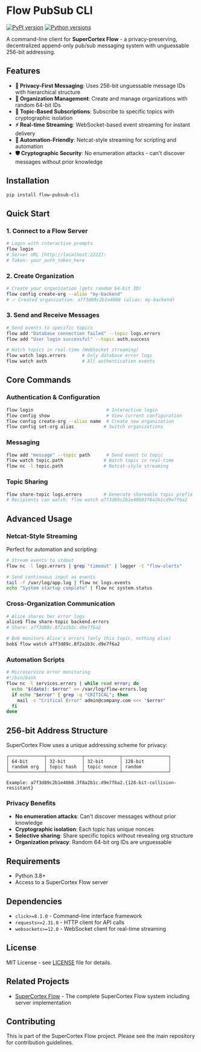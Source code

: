 # Flow PubSub CLI

[![PyPI version](https://badge.fury.io/py/flow-pubsub-cli.svg)](https://pypi.org/project/flow-pubsub-cli/)
[![Python versions](https://img.shields.io/pypi/pyversions/flow-pubsub-cli.svg)](https://pypi.org/project/flow-pubsub-cli/)

A command-line client for **SuperCortex Flow** - a privacy-preserving, decentralized append-only pub/sub messaging system with unguessable 256-bit addressing.

## Features

- **🔐 Privacy-First Messaging**: Uses 256-bit unguessable message IDs with hierarchical structure
- **🏢 Organization Management**: Create and manage organizations with random 64-bit IDs  
- **📡 Topic-Based Subscriptions**: Subscribe to specific topics with cryptographic isolation
- **⚡ Real-time Streaming**: WebSocket-based event streaming for instant delivery
- **🔧 Automation-Friendly**: Netcat-style streaming for scripting and automation
- **🛡️ Cryptographic Security**: No enumeration attacks - can't discover messages without prior knowledge

## Installation

```bash
pip install flow-pubsub-cli
```

## Quick Start

### 1. Connect to a Flow Server

```bash
# Login with interactive prompts
flow login
# Server URL [http://localhost:2222]: 
# Token: your_auth_token_here
```

### 2. Create Organization

```bash
# Create your organization (gets random 64-bit ID)
flow config create-org --alias "my-backend"
# ✓ Created organization: a7f3d89c2b1e4068 (alias: my-backend)
```

### 3. Send and Receive Messages

```bash
# Send events to specific topics
flow add "Database connection failed" --topic logs.errors
flow add "User login successful" --topic auth.success

# Watch topics in real-time (WebSocket streaming)
flow watch logs.errors      # Only database error logs
flow watch auth             # All authentication events
```

## Core Commands

### Authentication & Configuration

```bash
flow login                           # Interactive login
flow config show                     # View current configuration
flow config create-org --alias name  # Create new organization
flow config set-org alias           # Switch organizations
```

### Messaging

```bash
flow add "message" --topic path      # Send event to topic
flow watch topic.path               # Watch topic in real-time
flow nc -l topic.path               # Netcat-style streaming
```

### Topic Sharing

```bash
flow share-topic logs.errors        # Generate shareable topic prefix
# Recipients can watch: flow watch a7f3d89c2b1e40683f8a2b1cd9e7f6a2
```

## Advanced Usage

### Netcat-Style Streaming

Perfect for automation and scripting:

```bash
# Stream events to stdout
flow nc -l logs.errors | grep "timeout" | logger -t "flow-alerts"

# Send continuous input as events  
tail -f /var/log/app.log | flow nc logs.events
echo "System startup complete" | flow nc system.status
```

### Cross-Organization Communication

```bash
# Alice shares her error logs
alice$ flow share-topic backend.errors
# Share: a7f3d89c.8f2a1b3c.d9e7f6a2

# Bob monitors Alice's errors (only this topic, nothing else)
bob$ flow watch a7f3d89c.8f2a1b3c.d9e7f6a2
```

### Automation Scripts

```bash
# Microservice error monitoring
#!/bin/bash
flow nc -l services.errors | while read error; do
  echo "$(date): $error" >> /var/log/flow-errors.log
  if echo "$error" | grep -q "CRITICAL"; then
    mail -s "Critical Error" admin@company.com <<< "$error"
  fi
done
```

## 256-bit Address Structure

SuperCortex Flow uses a unique addressing scheme for privacy:

```
┌─────────────┬─────────────┬─────────────┬─────────────────┐
│ 64-bit      │ 32-bit      │ 32-bit      │ 128-bit         │
│ random org  │ topic hash  │ topic nonce │ random          │
└─────────────┴─────────────┴─────────────┴─────────────────┘

Example: a7f3d89c2b1e4068.3f8a2b1c.d9e7f6a2.{128-bit-collision-resistant}
```

### Privacy Benefits

- **No enumeration attacks**: Can't discover messages without prior knowledge
- **Cryptographic isolation**: Each topic has unique nonces
- **Selective sharing**: Share specific topics without revealing org structure
- **Organization privacy**: Random 64-bit org IDs are unguessable

## Requirements

- Python 3.8+
- Access to a SuperCortex Flow server

## Dependencies

- `click>=8.1.0` - Command-line interface framework
- `requests>=2.31.0` - HTTP client for API calls
- `websockets>=12.0` - WebSocket client for real-time streaming

## License

MIT License - see [LICENSE](LICENSE) file for details.

## Related Projects

- [SuperCortex Flow](https://github.com/igutekunst/flow) - The complete SuperCortex Flow system including server implementation

## Contributing

This is part of the SuperCortex Flow project. Please see the main repository for contribution guidelines. 